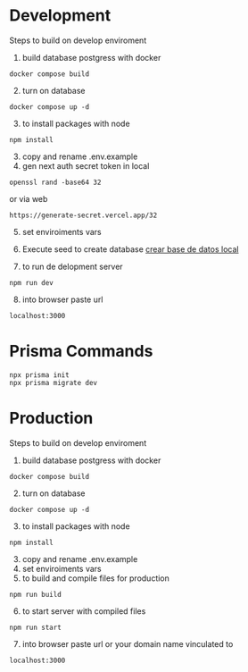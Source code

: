 # Development

Steps to build on develop enviroment

1. build database postgress with docker

```
docker compose build
```

2. turn on database

```
docker compose up -d
```

3. to install packages with node

```
npm install
```

3. copy and rename .env.example
4. gen next auth secret token in local

```
openssl rand -base64 32
```

or via web

```
https://generate-secret.vercel.app/32
```

5. set enviroiments vars
6. Execute seed to create database [crear base de datos local](http://localhost:3000/api/seed)

7. to run de delopment server

```
npm run dev
```

8. into browser paste url

```
localhost:3000
```

# Prisma Commands

```
npx prisma init
npx prisma migrate dev
```

# Production

Steps to build on develop enviroment

1. build database postgress with docker

```
docker compose build
```

2. turn on database

```
docker compose up -d
```

3. to install packages with node

```
npm install
```

3. copy and rename .env.example
4. set enviroiments vars
5. to build and compile files for production

```
npm run build
```

6. to start server with compiled files

```
npm run start
```

7. into browser paste url or your domain name vinculated to

```
localhost:3000
```
